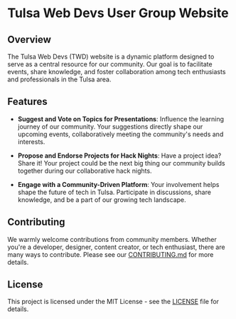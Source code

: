 # Tulsa Web Devs User Group Website

## Overview
The Tulsa Web Devs (TWD) website is a dynamic platform designed to serve as a central resource for our community. Our goal is to facilitate events, share knowledge, and foster collaboration among tech enthusiasts and professionals in the Tulsa area.

## Features

- **Suggest and Vote on Topics for Presentations**: Influence the learning journey of our community. Your suggestions directly shape our upcoming events, collaboratively meeting the community's needs and interests.

- **Propose and Endorse Projects for Hack Nights**: Have a project idea? Share it! Your project could be the next big thing our community builds together during our collaborative hack nights.

- **Engage with a Community-Driven Platform**: Your involvement helps shape the future of tech in Tulsa. Participate in discussions, share knowledge, and be a part of our growing tech landscape.


## Contributing
We warmly welcome contributions from community members. Whether you're a developer, designer, content creator, or tech enthusiast, there are many ways to contribute. Please see our [CONTRIBUTING.md](CONTRIBUTING.md) for more details.


## License
This project is licensed under the MIT License - see the [LICENSE](LICENSE) file for details.

